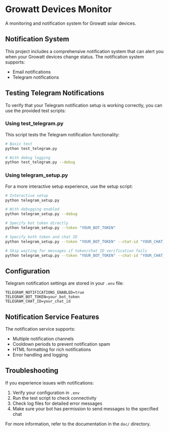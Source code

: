 # Growatt Devices Monitor

A monitoring and notification system for Growatt solar devices.

## Notification System

This project includes a comprehensive notification system that can alert you when your Growatt devices change status. The notification system supports:

- Email notifications
- Telegram notifications

## Testing Telegram Notifications

To verify that your Telegram notification setup is working correctly, you can use the provided test scripts:

### Using test_telegram.py

This script tests the Telegram notification functionality:

```bash
# Basic test
python test_telegram.py

# With debug logging
python test_telegram.py --debug
```

### Using telegram_setup.py

For a more interactive setup experience, use the setup script:

```bash
# Interactive setup
python telegram_setup.py

# With debugging enabled
python telegram_setup.py --debug

# Specify bot token directly
python telegram_setup.py --token "YOUR_BOT_TOKEN"

# Specify both token and chat ID
python telegram_setup.py --token "YOUR_BOT_TOKEN" --chat-id "YOUR_CHAT_ID"

# Skip waiting for messages if token/chat ID verification fails
python telegram_setup.py --token "YOUR_BOT_TOKEN" --chat-id "YOUR_CHAT_ID" --no-wait
```

## Configuration

Telegram notification settings are stored in your `.env` file:

```
TELEGRAM_NOTIFICATIONS_ENABLED=true
TELEGRAM_BOT_TOKEN=your_bot_token
TELEGRAM_CHAT_ID=your_chat_id
```

## Notification Service Features

The notification service supports:

- Multiple notification channels
- Cooldown periods to prevent notification spam
- HTML formatting for rich notifications
- Error handling and logging

## Troubleshooting

If you experience issues with notifications:

1. Verify your configuration in `.env`
2. Run the test script to check connectivity
3. Check log files for detailed error messages
4. Make sure your bot has permission to send messages to the specified chat

For more information, refer to the documentation in the `doc/` directory.
